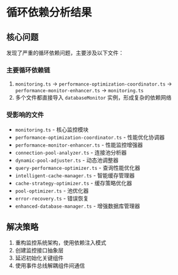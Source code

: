 # 循环依赖分析结果

## 核心问题
发现了严重的循环依赖问题，主要涉及以下文件：

### 主要循环依赖链
1. `monitoring.ts` → `performance-optimization-coordinator.ts` → `performance-monitor-enhancer.ts` → `monitoring.ts`
2. 多个文件都直接导入 `databaseMonitor` 实例，形成复杂的依赖网络

### 受影响的文件
- `monitoring.ts` - 核心监控模块
- `performance-optimization-coordinator.ts` - 性能优化协调器
- `performance-monitor-enhancer.ts` - 性能监控增强器
- `connection-pool-analyzer.ts` - 连接池分析器
- `dynamic-pool-adjuster.ts` - 动态池调整器
- `query-performance-optimizer.ts` - 查询性能优化器
- `intelligent-cache-manager.ts` - 智能缓存管理器
- `cache-strategy-optimizer.ts` - 缓存策略优化器
- `pool-optimizer.ts` - 池优化器
- `error-recovery.ts` - 错误恢复
- `enhanced-database-manager.ts` - 增强数据库管理器

## 解决策略
1. 重构监控系统架构，使用依赖注入模式
2. 创建监控接口抽象层
3. 延迟初始化关键组件
4. 使用事件总线解耦组件间通信